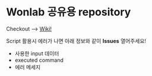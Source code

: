# Wonlab 공유용 repository

Checkout --> [Wiki!](https://github.com/sanghyeonp/wonlab_share/wiki/Home)

Script 활용시 에러가 나면 아래 정보와 같이 **Issues** 열어주세요!
  - 사용한 input 데이터
  - executed command
  - 에러 메세지
